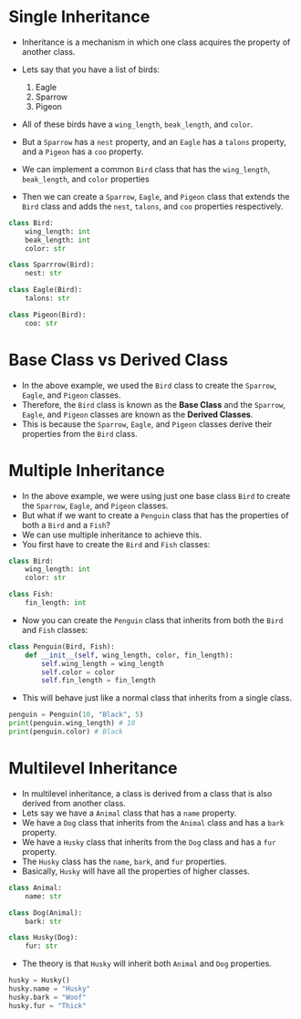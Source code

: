# Single Inheritance
+ Inheritance is a mechanism in which one class acquires the property of another class.
+ Lets say that you have a list of birds:
    1. Eagle
    2. Sparrow
    3. Pigeon

+ All of these birds have a `wing_length`, `beak_length`, and `color`.
+ But a `Sparrow` has a `nest` property, and an `Eagle` has a `talons` property, and a `Pigeon` has a `coo` property.
+ We can implement a common `Bird` class that has the `wing_length`, `beak_length`, and `color` properties
+ Then we can create a `Sparrow`, `Eagle`, and `Pigeon` class that extends the `Bird` class and adds the `nest`, `talons`, and `coo` properties respectively.

```python
class Bird:
    wing_length: int
    beak_length: int
    color: str

class Sparrrow(Bird):
	nest: str

class Eagle(Bird):
	talons: str

class Pigeon(Bird):
	coo: str
```

# Base Class vs Derived Class
+ In the above example, we used the `Bird` class to create the `Sparrow`, `Eagle`, and `Pigeon` classes.
+ Therefore, the `Bird` class is known as the  **Base Class** and the `Sparrow`, `Eagle`, and `Pigeon` classes are known as the **Derived Classes**.
+ This is because the `Sparrow`, `Eagle`, and `Pigeon` classes derive their properties from the `Bird` class.

# Multiple Inheritance
+ In the above example, we were using just one base class `Bird` to create the `Sparrow`, `Eagle`, and `Pigeon` classes.
+ But what if we want to create a `Penguin` class that has the properties of both a `Bird` and a `Fish`?
+ We can use multiple inheritance to achieve this.
+ You first have to create the `Bird` and `Fish` classes:
```python
class Bird:
    wing_length: int
    color: str

class Fish:
    fin_length: int
```

+ Now you can create the `Penguin` class that inherits from both the `Bird` and `Fish` classes:
```python
class Penguin(Bird, Fish):
    def __init__(self, wing_length, color, fin_length):
        self.wing_length = wing_length
        self.color = color
        self.fin_length = fin_length
```

+ This will behave just like a normal class that inherits from a single class.
```python
penguin = Penguin(10, "Black", 5)
print(penguin.wing_length) # 10
print(penguin.color) # Black
```

# Multilevel Inheritance
+ In multilevel inheritance, a class is derived from a class that is also derived from another class.
+ Lets say we have a `Animal` class that has a `name` property.
+ We have a `Dog` class that inherits from the `Animal` class and has a `bark` property.
+ We have a `Husky` class that inherits from the `Dog` class and has a `fur` property.
+ The `Husky` class has the `name`, `bark`, and `fur` properties.
+ Basically, `Husky` will have all the properties of higher classes.
```python
class Animal:
    name: str

class Dog(Animal):
    bark: str

class Husky(Dog):
    fur: str
```

+ The theory is that `Husky` will inherit both `Animal` and `Dog` properties.
```python
husky = Husky()
husky.name = "Husky"
husky.bark = "Woof"
husky.fur = "Thick"
```
